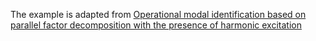 The example is adapted from [Operational modal identification based on parallel factor decomposition with the presence of harmonic excitation](https://doi.org/10.5802/crmeca.90)
